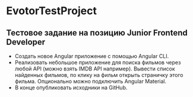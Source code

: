 # EvotorTestProject

## Тестовое задание на позицию Junior Frontend Developer

+ Создать новое Angular приложение с помощью Angular CLI. 
+ Реализовать небольшое приложение для поиска фильмов через любой API (можно взять IMDB API например). Вывести список найденных фильмов, по клику на фильм открыть страничку этого фильма. Опционально можно подключить Angular Material.
+ В конце опубликовать исходники на GitHub.